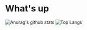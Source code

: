 # What's up
<!---
MushroomAdy/MushroomAdy is a ✨ special ✨ repository because its `README.md` (this file) appears on your GitHub profile.
You can click the Preview link to take a look at your changes.
--->

![Anurag's github stats](https://github-readme-stats.vercel.app/api?username=MushroomAdy&theme=vue-dark)
![Top Langs](https://github-readme-stats.vercel.app/api/top-langs/?username=MushroomAdy&layout=compact&theme=vue-dark)
